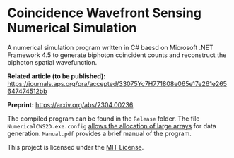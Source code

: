 # Coincidence Wavefront Sensing Numerical Simulation
A numerical simulation program written in C\# baesd on Microsoft .NET Framework 4.5 to generate biphoton coincident counts and reconstruct the biphoton spatial wavefunction.

**Related article (to be published):** https://journals.aps.org/pra/accepted/33075Yc7H771808e065e17e261e265647474512bb

**Preprint:** https://arxiv.org/abs/2304.00236

The compiled program can be found in the `Release` folder. The file `NumericalCWS2D.exe.config` [allows the allocation of large arrays](https://learn.microsoft.com/en-us/dotnet/framework/configure-apps/file-schema/runtime/gcallowverylargeobjects-element) for data generation. `Manual.pdf` provides a brief manual of the program.

This project is licensed under the [MIT License](./LICENCE).
